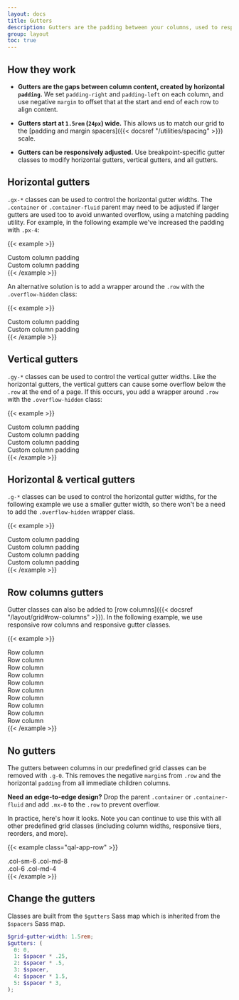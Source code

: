 ```yaml
---
layout: docs
title: Gutters
description: Gutters are the padding between your columns, used to responsively space and align content in the Bootstrap grid system.
group: layout
toc: true
---
```


## How they work

- **Gutters are the gaps between column content, created by horizontal `padding`.** We set `padding-right` and `padding-left` on each column, and use negative `margin` to offset that at the start and end of each row to align content.

- **Gutters start at `1.5rem` (`24px`) wide.** This allows us to match our grid to the [padding and margin spacers]({{< docsref "/utilities/spacing" >}}) scale.

- **Gutters can be responsively adjusted.** Use breakpoint-specific gutter classes to modify horizontal gutters, vertical gutters, and all gutters.

## Horizontal gutters

`.gx-*` classes can be used to control the horizontal gutter widths. The `.container` or `.container-fluid` parent may need to be adjusted if larger gutters are used too to avoid unwanted overflow, using a matching padding utility. For example, in the following example we've increased the padding with `.px-4`:

{{< example >}}
<div class="container px-4 text-center">
  <div class="row gx-5">
    <div class="col">
     <div class="p-3 border bg-light">Custom column padding</div>
    </div>
    <div class="col">
      <div class="p-3 border bg-light">Custom column padding</div>
    </div>
  </div>
</div>
{{< /example >}}

An alternative solution is to add a wrapper around the `.row` with the `.overflow-hidden` class:

{{< example >}}
<div class="container overflow-hidden text-center">
  <div class="row gx-5">
    <div class="col">
     <div class="p-3 border bg-light">Custom column padding</div>
    </div>
    <div class="col">
      <div class="p-3 border bg-light">Custom column padding</div>
    </div>
  </div>
</div>
{{< /example >}}

## Vertical gutters

`.gy-*` classes can be used to control the vertical gutter widths. Like the horizontal gutters, the vertical gutters can cause some overflow below the `.row` at the end of a page. If this occurs, you add a wrapper around `.row` with the `.overflow-hidden` class:

{{< example >}}
<div class="container overflow-hidden text-center">
  <div class="row gy-5">
    <div class="col-6">
      <div class="p-3 border bg-light">Custom column padding</div>
    </div>
    <div class="col-6">
      <div class="p-3 border bg-light">Custom column padding</div>
    </div>
    <div class="col-6">
      <div class="p-3 border bg-light">Custom column padding</div>
    </div>
    <div class="col-6">
      <div class="p-3 border bg-light">Custom column padding</div>
    </div>
  </div>
</div>
{{< /example >}}

## Horizontal & vertical gutters

`.g-*` classes can be used to control the horizontal gutter widths, for the following example we use a smaller gutter width, so there won't be a need to add the `.overflow-hidden` wrapper class.

{{< example >}}
<div class="container text-center">
  <div class="row g-2">
    <div class="col-6">
      <div class="p-3 border bg-light">Custom column padding</div>
    </div>
    <div class="col-6">
      <div class="p-3 border bg-light">Custom column padding</div>
    </div>
    <div class="col-6">
      <div class="p-3 border bg-light">Custom column padding</div>
    </div>
    <div class="col-6">
      <div class="p-3 border bg-light">Custom column padding</div>
    </div>
  </div>
</div>
{{< /example >}}

## Row columns gutters

Gutter classes can also be added to [row columns]({{< docsref "/layout/grid#row-columns" >}}). In the following example, we use responsive row columns and responsive gutter classes.

{{< example >}}
<div class="container text-center">
  <div class="row row-cols-2 row-cols-lg-5 g-2 g-lg-3">
    <div class="col">
      <div class="p-3 border bg-light">Row column</div>
    </div>
    <div class="col">
      <div class="p-3 border bg-light">Row column</div>
    </div>
    <div class="col">
      <div class="p-3 border bg-light">Row column</div>
    </div>
    <div class="col">
      <div class="p-3 border bg-light">Row column</div>
    </div>
    <div class="col">
      <div class="p-3 border bg-light">Row column</div>
    </div>
    <div class="col">
      <div class="p-3 border bg-light">Row column</div>
    </div>
    <div class="col">
      <div class="p-3 border bg-light">Row column</div>
    </div>
    <div class="col">
      <div class="p-3 border bg-light">Row column</div>
    </div>
    <div class="col">
      <div class="p-3 border bg-light">Row column</div>
    </div>
    <div class="col">
      <div class="p-3 border bg-light">Row column</div>
    </div>
  </div>
</div>
{{< /example >}}

## No gutters

The gutters between columns in our predefined grid classes can be removed with `.g-0`. This removes the negative `margin`s from `.row` and the horizontal `padding` from all immediate children columns.

**Need an edge-to-edge design?** Drop the parent `.container` or `.container-fluid` and add `.mx-0` to the `.row` to prevent overflow.

In practice, here's how it looks. Note you can continue to use this with all other predefined grid classes (including column widths, responsive tiers, reorders, and more).

{{< example class="qal-app-row" >}}
<div class="row g-0 text-center">
  <div class="col-sm-6 col-md-8">.col-sm-6 .col-md-8</div>
  <div class="col-6 col-md-4">.col-6 .col-md-4</div>
</div>
{{< /example >}}

## Change the gutters

Classes are built from the `$gutters` Sass map which is inherited from the `$spacers` Sass map.

```scss
$grid-gutter-width: 1.5rem;
$gutters: (
  0: 0,
  1: $spacer * .25,
  2: $spacer * .5,
  3: $spacer,
  4: $spacer * 1.5,
  5: $spacer * 3,
);
```
